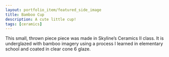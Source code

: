 ```yaml
---
layout: portfolio_item/featured_side_image
title: Bamboo Cup
description: A cute little cup!
tags: [ceramics]
---
```

This small, thrown piece piece was made in Skyline’s Ceramics II class. It is underglazed with bamboo imagery using a process I learned in elementary school and coated in clear cone 6 glaze.
